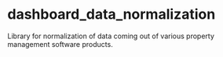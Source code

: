 dashboard_data_normalization
============================

Library for normalization of data coming out of various property management software products.